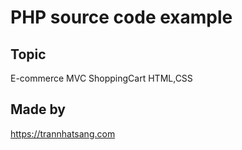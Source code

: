 # PHP source code example

## Topic
E-commerce
MVC
ShoppingCart
HTML,CSS

## Made by
https://trannhatsang.com
